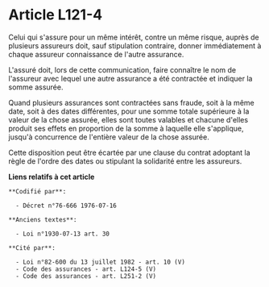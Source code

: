 # Article L121-4

Celui qui s'assure pour un même intérêt, contre un même risque, auprès de plusieurs assureurs doit, sauf stipulation
contraire, donner immédiatement à chaque assureur connaissance de l'autre assurance.

L'assuré doit, lors de cette communication, faire connaître le nom de l'assureur avec lequel une autre assurance a été
contractée et indiquer la somme assurée.

Quand plusieurs assurances sont contractées sans fraude, soit à la même date, soit à des dates différentes, pour une somme
totale supérieure à la valeur de la chose assurée, elles sont toutes valables et chacune d'elles produit ses effets en
proportion de la somme à laquelle elle s'applique, jusqu'à concurrence de l'entière valeur de la chose assurée.

Cette disposition peut être écartée par une clause du contrat adoptant la règle de l'ordre des dates ou stipulant la
solidarité entre les assureurs.

**Liens relatifs à cet article**

	**Codifié par**:

	  - Décret n°76-666 1976-07-16

	**Anciens textes**:

	  - Loi n°1930-07-13 art. 30

	**Cité par**:

	  - Loi n°82-600 du 13 juillet 1982 - art. 10 (V)
	  - Code des assurances - art. L124-5 (V)
	  - Code des assurances - art. L251-2 (V)

